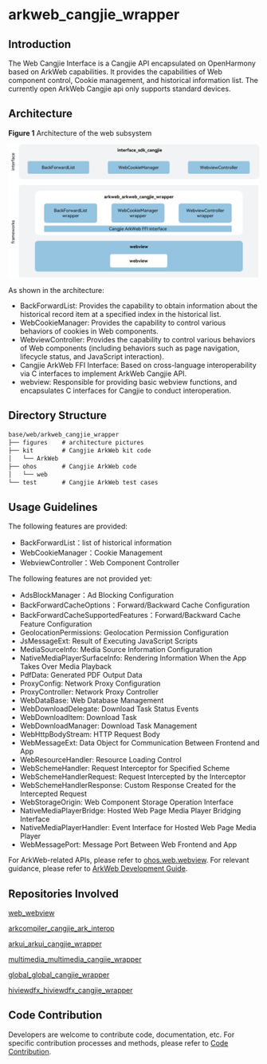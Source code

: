 # arkweb_cangjie_wrapper

## Introduction

The Web Cangjie Interface is a Cangjie API encapsulated on OpenHarmony based on ArkWeb capabilities. It provides the capabilities of Web component control, Cookie management, and historical information list.
The currently open ArkWeb Cangjie api only supports standard devices.

## Architecture

**Figure 1** Architecture of the web subsystem

![Architecture of the web subsystem](figures/arkweb_cangjie_wrapper_architecture_en.png)

As shown in the architecture:

- BackForwardList: Provides the capability to obtain information about the historical record item at a specified index in the historical list.
- WebCookieManager: Provides the capability to control various behaviors of cookies in Web components.
- WebviewController: Provides the capability to control various behaviors of Web components (including behaviors such as page navigation, lifecycle status, and JavaScript interaction).
- Cangjie ArkWeb FFI Interface:  Based on cross-language interoperability via C interfaces to implement ArkWeb Cangjie API.
- webview: Responsible for providing basic webview functions, and encapsulates C interfaces for Cangjie to conduct interoperation.

## Directory Structure

```
base/web/arkweb_cangjie_wrapper
├── figures    # architecture pictures
├── kit        # Cangjie ArkWeb kit code
│   └── ArkWeb
├── ohos       # Cangjie ArkWeb code
│   └── web
└── test       # Cangjie ArkWeb test cases
```
## Usage Guidelines

The following features are provided:

  - BackForwardList：list of historical information
  - WebCookieManager：Cookie Management
  - WebviewController：Web Component Controller

The following features are not provided yet:

  - AdsBlockManager：Ad Blocking Configuration
  - BackForwardCacheOptions：Forward/Backward Cache Configuration
  - BackForwardCacheSupportedFeatures：Forward/Backward Cache Feature Configuration
  - GeolocationPermissions: Geolocation Permission Configuration
  - JsMessageExt: Result of Executing JavaScript Scripts
  - MediaSourceInfo: Media Source Information Configuration
  - NativeMediaPlayerSurfaceInfo: Rendering Information When the App Takes Over Media Playback
  - PdfData: Generated PDF Output Data
  - ProxyConfig: Network Proxy Configuration
  - ProxyController: Network Proxy Controller
  - WebDataBase: Web Database Management
  - WebDownloadDelegate: Download Task Status Events
  - WebDownloadItem: Download Task
  - WebDownloadManager: Download Task Management
  - WebHttpBodyStream: HTTP Request Body
  - WebMessageExt: Data Object for Communication Between Frontend and App
  - WebResourceHandler: Resource Loading Control
  - WebSchemeHandler: Request Interceptor for Specified Scheme
  - WebSchemeHandlerRequest: Request Intercepted by the Interceptor
  - WebSchemeHandlerResponse: Custom Response Created for the Intercepted Request
  - WebStorageOrigin: Web Component Storage Operation Interface
  - NativeMediaPlayerBridge: Hosted Web Page Media Player Bridging Interface
  - NativeMediaPlayerHandler: Event Interface for Hosted Web Page Media Player
  - WebMessagePort: Message Port Between Web Frontend and App

For ArkWeb-related APIs, please refer to [ohos.web.webview](https://gitcode.com/openharmony-sig/arkcompiler_cangjie_ark_interop/blob/master/doc/API_Reference/source_en/apis/ArkWeb/cj-apis-webview.md). For relevant guidance, please refer to [ArkWeb Development Guide](https://gitcode.com/openharmony-sig/arkcompiler_cangjie_ark_interop/blob/master/doc/Dev_Guide/source_en/web).

## Repositories Involved

[web_webview](https://gitee.com/openharmony/web_webview)

[arkcompiler_cangjie_ark_interop](https://gitcode.com/openharmony-sig/arkcompiler_cangjie_ark_interop)

[arkui_arkui_cangjie_wrapper](https://gitcode.com/openharmony-sig/arkui_arkui_cangjie_wrapper)

[multimedia_multimedia_cangjie_wrapper](https://gitcode.com/openharmony-sig/multimedia_multimedia_cangjie_wrapper)

[global_global_cangjie_wrapper](https://gitcode.com/openharmony-sig/global_global_cangjie_wrapper)

[hiviewdfx_hiviewdfx_cangjie_wrapper](https://gitcode.com/openharmony-sig/hiviewdfx_hiviewdfx_cangjie_wrapper)

## Code Contribution

Developers are welcome to contribute code, documentation, etc. For specific contribution processes and methods, please refer to [Code Contribution](https://gitcode.com/openharmony/docs/blob/master/en/contribute/code-contribution.md).
